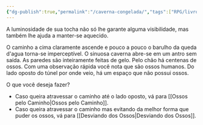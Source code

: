 ```yaml
---
{"dg-publish":true,"permalink":"/caverna-congelada/","tags":["RPG/livro-jogo/Draegeni/story-points"],"created":"2024-12-23T15:23:25.915-05:00","updated":"2024-12-23T16:27:37.636-05:00"}
---
```



A luminosidade de sua tocha não só lhe garante alguma visibilidade, mas também lhe ajuda a manter-se aquecido.

O caminho a cima claramente ascende e pouco a pouco o barulho da queda d'agua torna-se imperceptível. O sinuosa caverna abre-se em um antro sem saída. As paredes são inteiramente feitas de gelo. Pelo chão há centenas de ossos. Com uma observação rápida você nota que são ossos humanos. Do lado oposto do túnel por onde veio, há um espaço que não possui ossos.

O que você deseja fazer?

- Caso queira atravessar o caminho até o lado oposto, vá para [[Ossos pelo Caminho\|Ossos pelo Caminho]].
- Caso queira atravessar o caminho mas evitando da melhor forma que puder os ossos, vá para [[Desviando dos Ossos\|Desviando dos Ossos]].

